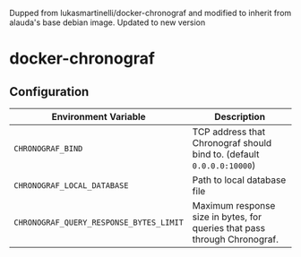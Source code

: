 Dupped from lukasmartinelli/docker-chronograf and modified to inherit from alauda's base debian image. Updated to new version

# docker-chronograf

## Configuration

| Environment Variable                    | Description                                               
|-----------------------------------------|------------------------------------------------------
| `CHRONOGRAF_BIND`                       | TCP address that Chronograf should bind to. (default `0.0.0.0:10000`)
| `CHRONOGRAF_LOCAL_DATABASE`             | Path to local database file
| `CHRONOGRAF_QUERY_RESPONSE_BYTES_LIMIT` | Maximum response size in bytes, for queries that pass through Chronograf.
